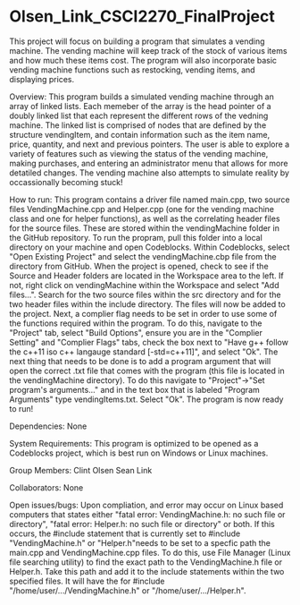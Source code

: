 # Olsen_Link_CSCI2270_FinalProject
This project will focus on building a program that simulates a vending machine.
The vending machine will keep track of the stock of various items and how much these items cost.
The program will also incorporate basic vending machine functions such as restocking, vending items, and displaying prices. 

Overview:
This program builds a simulated vending machine through an array of linked lists. Each memeber of the array is the head pointer of a doubly linked list that each represent the different rows of the vedning machine. The linked list is comprised of nodes that are defined by the structure vendingItem, and contain information such as the item name, price, quantity, and next and previous pointers. The user is able to explore a variety of features such as viewing the status of the vending machine, making purchases, and entering an administrator menu that allows for more detatiled changes. The vending machine also attempts to simulate reality by occassionally becoming stuck!

How to run:
This program contains a driver file named main.cpp, two source files VendingMachine.cpp and Helper.cpp (one for the vending machine class and one for helper functions), as well as the correlating header files for the source files. These are stored within the vendingMachine folder in the GitHub repository. To run the propram, pull this folder into a local directory on your machine and open Codeblocks. Within Codeblocks, select "Open Existing Project" and select the vendingMachine.cbp file from the directory from GitHub. When the project is opened, check to see if the Source and Header folders are located in the Workspace area to the left. If not, right click on vendingMachine within the Workspace and select "Add files...". Search for the two source files within the src directory and for the two header files within the include directory. The files will now be added to the project. Next, a complier flag needs to be set in order to use some of the functions required within the program. To do this, navigate to the "Project" tab, select "Build Options", ensure you are in the "Complier Setting" and "Complier Flags" tabs, check the box next to "Have g++ follow the c++11 iso c++ langauge standard [-std=c++11]", and select "Ok". The next thing that needs to be done is to add a program argument that will open the correct .txt file that comes with the program (this file is located in the vendingMachine directory). To do this navigate to "Project"->"Set program's arguments..." and in the text box that is labeled "Program Arguments" type vendingItems.txt. Select "Ok". The program is now ready to run!

Dependencies:
None

System Requirements:
This program is optimized to be opened as a Codeblocks project, which is best run on Windows or Linux machines.

Group Members:
Clint Olsen
Sean Link

Collaborators:
None

Open issues/bugs:
Upon compliation, and error may occur on Linux based computers that states either "fatal error: VendingMachine.h: no such file or directory", "fatal error: Helper.h: no such file or directory" or both. If this occurs, the #include statement that is currently set to #include "VendingMachine.h" or "Helper.h"needs to be set to a specfic path the main.cpp and VendingMachine.cpp files. To do this, use File Manager (Linux file searching utility) to find the exact path to the VendingMachine.h file or Helper.h. Take this path and add it to the include statements within the two specified files. It will have the for #include "/home/user/.../VendingMachine.h" or  "/home/user/.../Helper.h".


